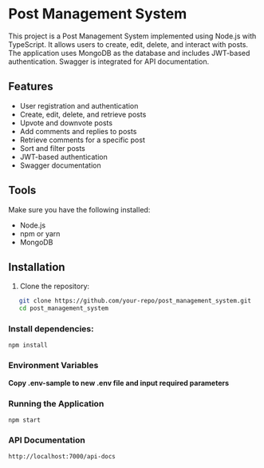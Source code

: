 # Post Management System

This project is a Post Management System implemented using Node.js with TypeScript. It allows users to create, edit, delete, and interact with posts. The application uses MongoDB as the database and includes JWT-based authentication. Swagger is integrated for API documentation.

## Features

- User registration and authentication
- Create, edit, delete, and retrieve posts
- Upvote and downvote posts
- Add comments and replies to posts
- Retrieve comments for a specific post
- Sort and filter posts
- JWT-based authentication
- Swagger documentation

## Tools

Make sure you have the following installed:

- Node.js
- npm or yarn
- MongoDB

## Installation

1. Clone the repository:

```bash
   git clone https://github.com/your-repo/post_management_system.git
   cd post_management_system
```

### Install dependencies:

```npm install```

### Environment Variables

**Copy .env-sample to new .env file and input required parameters**

### Running the Application

```npm start```

### API Documentation

```http://localhost:7000/api-docs```